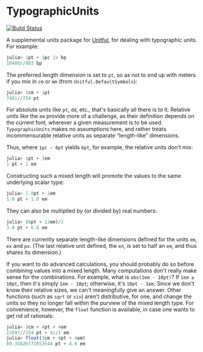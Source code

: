 # TypographicUnits

[![Build Status](https://github.com/mlhetland/TypographicUnits.jl/actions/workflows/CI.yml/badge.svg?branch=master)](https://github.com/mlhetland/TypographicUnits.jl/actions/workflows/CI.yml?query=branch%3Amaster)

A supplemental units package for
[Unitful](https://github.com/PainterQubits/Unitful.jl), for dealing with
typographic units. For example:

```jl
julia> 1pt + 1pc |> bp
10400//803 bp
```

The preferred length dimension is set to `pt`, so as not to end up with meters
if you mix in `cm` or `mm` (from `Unitful.DefaultSymbols`):

```jl
julia> 1cm + 1pt
7481//254 pt
```

For absolute units like `pt`, `dd`, etc., that's basically all there is to it.
Relative units like the `em` provide more of a challenge, as their definition
depends on the current font, wherever a given measurement is to be used.
`TypographicUnits` makes no assumptions here, and rather treats
incommensurable relative units as separate “length-like” dimensions.

Thus, where `1pc - 6pt` yields `6pt`, for example, the relative units don't
mix:

```jl
julia> 1pt + 1em
1 pt + 1 em
```

Constructing such a mixed length will promote the values to the same
underlying scalar type:

```jl
julia> 1.0pt + 1em
1.0 pt + 1.0 em
```

They can also be multiplied by (or divided by) real numbers:

```jl
julia> (6pt + 12em)/2
3.0 pt + 6.0 em
```

There are currently separate length-like dimensions defined for the units
`em`, `ex` and `px`. (The last relative unit defined, the `en`, is set to half
an `em`, and thus shares its dimension.)

If you want to do advanced calculations, you should probably do so before
combining values into a mixed length. Many computations don't really make
sense for the combinations. For example, what is `abs(1em - 10pt)`? If `1em ≥
10pt`, then it's simply `1em - 10pt`; otherwise, it's `10pt - 1em`. Since we
don't know their relative sizes, we can't meaningfully give an answer. Other
functions (such as `sqrt` or `sin`) aren't distributive, for one, and change
the units so they no longer fall within the purview of the mixed length type.
For convenience, however, the `float` function is available, in case one wants
to get rid of rationals:

```jl
julia> 3cm + 4pt + 4em
22697//254 pt + 4//1 em
julia> float(3cm + 4pt + 4em)
89.35826771653544 pt + 4.0 em
```
